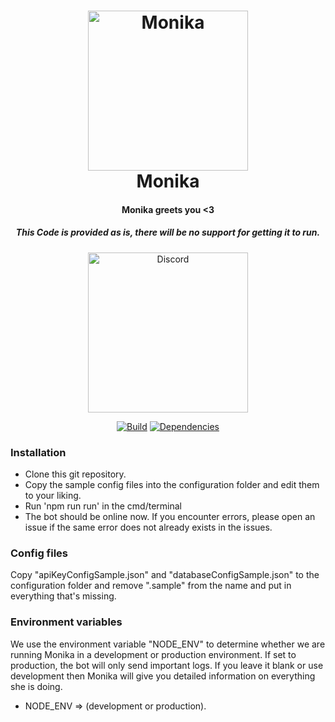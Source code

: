 <h1 align="center">
    <a href="https://discord.gg/JtFFkzk"><img src="https://i.imgur.com/6hUjiER.png" width="256px" alt="Monika"></a>
  <br>
    Monika
  <br>
 </h1>
<h4 align="center">Monika greets you <3</h4>
<h5 align="center">This Code is provided as is, there will be no support for getting it to run.</h5>
  <p align="center">
      <a href="https://discord.gg/JtFFkzk" target="_blank"><img src="https://discordapp.com/assets/fc0b01fe10a0b8c602fb0106d8189d9b.png" width="256px" alt="Discord"></a>
  </p>
  <p align="center">
  <a href="https://travis-ci.org/weebs-online/Monika" target="_blank"><img src="https://travis-ci.org/weebs-online/Monika.svg?branch=master" alt="Build"></a>
  <a href="https://david-dm.org/weebs-online/monika" target="_blank"><img src="https://david-dm.org/weebs-online/monika/status.svg" alt="Dependencies"></a>
  </p>

### Installation
* Clone this git repository.
* Copy the sample config files into the configuration folder and edit them to your liking.
* Run 'npm run run' in the cmd/terminal
* The bot should be online now. If you encounter errors, please open an issue if the same error does not already exists in the issues.

### Config files
Copy "apiKeyConfigSample.json" and "databaseConfigSample.json" to the configuration folder and remove ".sample" from the name and put in everything that's missing.

### Environment variables
We use the environment variable "NODE_ENV" to determine whether we are running Monika in a development or production environment.
If set to production, the bot will only send important logs. If you leave it blank or use development then Monika will give you detailed information
on everything she is doing.
* NODE_ENV => (development or production).
